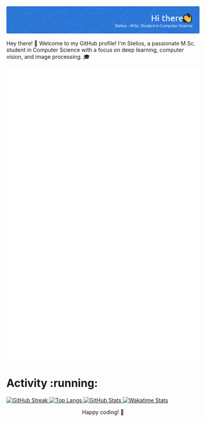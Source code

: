 
<img src="./my_banner.png" alt="Header">


Hey there! 👋 Welcome to my GitHub profile! I'm Stelios, a passionate M.Sc. student in Computer Science with a focus on deep learning, computer vision, and image processing. 🎓


<p align="center">
  
  <img src="/github-metrics.svg" alt="Metrics">  
  
</p>

<h1 align="left">Activity :running:</h1>
<p align="left">
  <a href="https://github.com/stperrakis/">
    <img src="https://github-readme-streak-stats.herokuapp.com/?user=stperrakis&theme=tokyonight&date_format=%5BY%20%5DM%20j" alt="GitHub Streak">
  </a>
  
  <a href="https://github.com/stperrakis/">
    <img src="https://github-readme-stats.vercel.app/api/top-langs/?username=stperrakis&hide_progress=false&layout=donut&theme=tokyonight&hide_border=true" alt="Top Langs">
  </a>
  
  <a href="https://github.com/stperrakis/">
    <img src="https://github-readme-stats.vercel.app/api?username=stperrakis&theme=tokyonight&count_private=true&show_icons=true&hide_title=true&hide_border=true" alt="GitHub Stats">
  </a>
  
  <a href="https://github.com/stperrakis/">
    <img src="https://github-readme-stats.vercel.app/api/wakatime?username=stperrakis&theme=tokyonight&hide_title=true&hide_border=true" alt="Wakatime Stats">
  </a>
   
</p> 
</p>

<p align="center">
  Happy coding! 🚀
</p>




